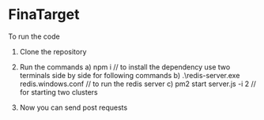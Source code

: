 # FinaTarget

To run the code
1. Clone the repository
2. Run the commands
     a) npm i // to install the dependency
     use two terminals side by side for following commands
     b) .\redis-server.exe redis.windows.conf // to run the redis server
     c) pm2 start server.js -i 2 // for starting two clusters

3. Now you can send post requests




     
